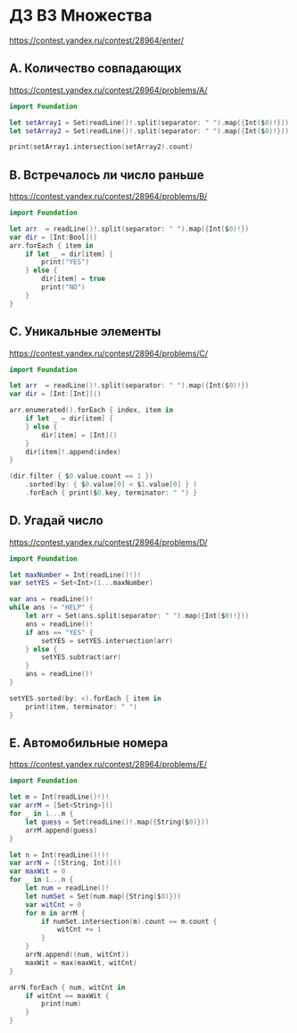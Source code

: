 # ДЗ B3 Множества
https://contest.yandex.ru/contest/28964/enter/

## A. Количество совпадающих
https://contest.yandex.ru/contest/28964/problems/A/

```swift
import Foundation

let setArray1 = Set(readLine()!.split(separator: " ").map({Int($0)!}))
let setArray2 = Set(readLine()!.split(separator: " ").map({Int($0)!}))

print(setArray1.intersection(setArray2).count)
```

## B. Встречалось ли число раньше
https://contest.yandex.ru/contest/28964/problems/B/

```swift
import Foundation

let arr  = readLine()!.split(separator: " ").map({Int($0)!})
var dir = [Int:Bool]()
arr.forEach { item in
    if let _ = dir[item] {
        print("YES")
    } else {
        dir[item] = true
        print("NO")
    }
}
```

## C. Уникальные элементы
https://contest.yandex.ru/contest/28964/problems/C/

```swift
import Foundation

let arr  = readLine()!.split(separator: " ").map({Int($0)!})
var dir = [Int:[Int]]()

arr.enumerated().forEach { index, item in
    if let _ = dir[item] {
    } else {
        dir[item] = [Int]()
    }
    dir[item]!.append(index)
}

(dir.filter { $0.value.count == 1 })
    .sorted(by: { $0.value[0] < $1.value[0] } )
    .forEach { print($0.key, terminator: " ") }
```

## D. Угадай число
https://contest.yandex.ru/contest/28964/problems/D/

```swift
import Foundation

let maxNumber = Int(readLine()!)!
var setYES = Set<Int>(1...maxNumber)

var ans = readLine()!
while ans != "HELP" {
    let arr = Set(ans.split(separator: " ").map({Int($0)!}))
    ans = readLine()!
    if ans == "YES" {
        setYES = setYES.intersection(arr)
    } else {
        setYES.subtract(arr)
    }
    ans = readLine()!
}

setYES.sorted(by: <).forEach { item in
    print(item, terminator: " ")
}
```

## E. Автомобильные номера
https://contest.yandex.ru/contest/28964/problems/E/

```swift
import Foundation

let m = Int(readLine()!)!
var arrM = [Set<String>]()
for _ in 1...m {
    let guess = Set(readLine()!.map({String($0)}))
    arrM.append(guess)
}

let n = Int(readLine()!)!
var arrN = [(String, Int)]()
var maxWit = 0
for _ in 1...n {
    let num = readLine()!
    let numSet = Set(num.map({String($0)}))
    var witCnt = 0
    for m in arrM {
        if numSet.intersection(m).count == m.count {
            witCnt += 1
        }
    }
    arrN.append((num, witCnt))
    maxWit = max(maxWit, witCnt)
}

arrN.forEach { num, witCnt in
    if witCnt == maxWit {
        print(num)
    }
}
```
